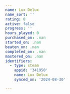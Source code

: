 ```yaml
---
name: Lux Delux
name_sort: ''
rating: 0
active: false
progress: ''
hours_played: 0
purchased_on: .nan
started_on: .nan
beaten_on: .nan
completed_on: .nan
mastered_on: .nan
identifiers:
  - type: steam
    appid: '341950'
    name: Lux Delux
    synced_on: '2024-08-30'

---
```

